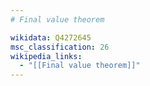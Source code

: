 ```yaml
---
# Final value theorem

wikidata: Q4272645
msc_classification: 26
wikipedia_links:
  - "[[Final value theorem]]"
---
```

